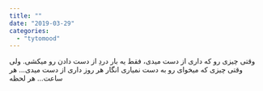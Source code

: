 ```yaml
---
title: ""
date: "2019-03-29"
categories: 
  - "tytomood"
---
```


وقتی چیزی رو که داری از دست میدی، فقط یه بار دردِ از دست دادن رو میکشی. ولی وقتی چیزی که میخوای رو به دست نمیاری انگار هر روز داری از دست میدی... هر ساعت... هر لحظه
